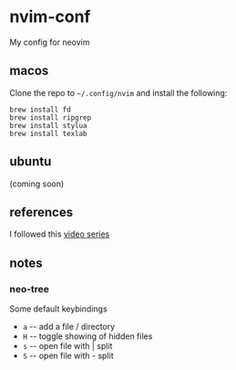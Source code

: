 # nvim-conf

My config for neovim

## macos

Clone the repo to `~/.config/nvim` and install the following:
```
brew install fd
brew install ripgrep
brew install stylua
brew install texlab
```

## ubuntu

(coming soon)

## references

I followed this [video series](https://www.youtube.com/playlist?list=PLsz00TDipIffreIaUNk64KxTIkQaGguqn)

## notes

### neo-tree

Some default keybindings

- `a` -- add a file / directory
- `H` -- toggle showing of hidden files
- `s` -- open file with | split
- `S` -- open file with - split
